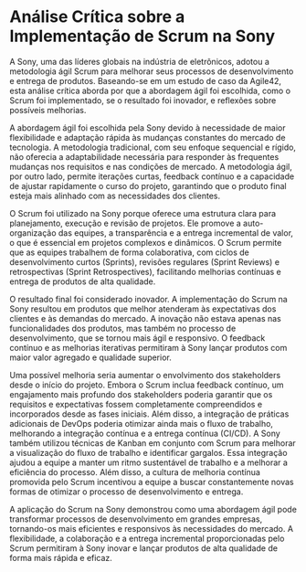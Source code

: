 # Análise Crítica sobre a Implementação de Scrum na Sony

  A Sony, uma das líderes globais na indústria de eletrônicos, adotou a metodologia ágil Scrum para melhorar seus processos de desenvolvimento e entrega de produtos. Baseando-se em um estudo de caso da Agile42, esta análise crítica aborda por que a abordagem ágil foi escolhida, como o Scrum foi implementado, se o resultado foi inovador, e reflexões sobre possíveis melhorias.
  
  A abordagem ágil foi escolhida pela Sony devido à necessidade de maior flexibilidade e adaptação rápida às mudanças constantes do mercado de tecnologia. A metodologia tradicional, com seu enfoque sequencial e rígido, não oferecia a adaptabilidade necessária para responder às frequentes mudanças nos requisitos e nas condições de mercado. A metodologia ágil, por outro lado, permite iterações curtas, feedback contínuo e a capacidade de ajustar rapidamente o curso do projeto, garantindo que o produto final esteja mais alinhado com as necessidades dos clientes.
  
  O Scrum foi utilizado na Sony porque oferece uma estrutura clara para planejamento, execução e revisão de projetos. Ele promove a auto-organização das equipes, a transparência e a entrega incremental de valor, o que é essencial em projetos complexos e dinâmicos. O Scrum permite que as equipes trabalhem de forma colaborativa, com ciclos de desenvolvimento curtos (Sprints), revisões regulares (Sprint Reviews) e retrospectivas (Sprint Retrospectives), facilitando melhorias contínuas e entrega de produtos de alta qualidade.
 
  O resultado final foi considerado inovador. A implementação do Scrum na Sony resultou em produtos que melhor atenderam às expectativas dos clientes e às demandas do mercado. A inovação não estava apenas nas funcionalidades dos produtos, mas também no processo de desenvolvimento, que se tornou mais ágil e responsivo. O feedback contínuo e as melhorias iterativas permitiram à Sony lançar produtos com maior valor agregado e qualidade superior.

  Uma possível melhoria seria aumentar o envolvimento dos stakeholders desde o início do projeto. Embora o Scrum inclua feedback contínuo, um engajamento mais profundo dos stakeholders poderia garantir que os requisitos e expectativas fossem completamente compreendidos e incorporados desde as fases iniciais. Além disso, a integração de práticas adicionais de DevOps poderia otimizar ainda mais o fluxo de trabalho, melhorando a integração contínua e a entrega contínua (CI/CD).
A Sony também utilizou técnicas de Kanban em conjunto com Scrum para melhorar a visualização do fluxo de trabalho e identificar gargalos. Essa integração ajudou a equipe a manter um ritmo sustentável de trabalho e a melhorar a eficiência do processo. Além disso, a cultura de melhoria contínua promovida pelo Scrum incentivou a equipe a buscar constantemente novas formas de otimizar o processo de desenvolvimento e entrega.
  
  A aplicação do Scrum na Sony demonstrou como uma abordagem ágil pode transformar processos de desenvolvimento em grandes empresas, tornando-os mais eficientes e responsivos às necessidades do mercado. A flexibilidade, a colaboração e a entrega incremental proporcionadas pelo Scrum permitiram à Sony inovar e lançar produtos de alta qualidade de forma mais rápida e eficaz.

